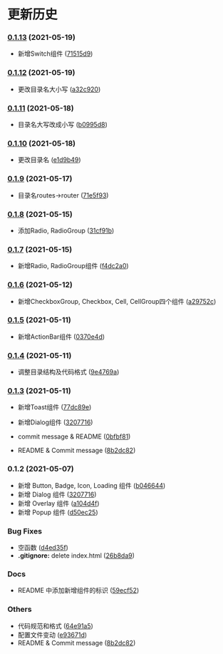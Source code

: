 # 更新历史 


### [0.1.13](https://github.com/rancui/vant-react/compare/v0.1.12...v0.1.13) (2021-05-19)


* 新增Switch组件 ([71515d9](https://github.com/rancui/vant-react/commit/71515d97bff4960454915c349234b9fbc6a9d2de))

### [0.1.12](https://github.com/rancui/vant-react/compare/v0.1.11...v0.1.12) (2021-05-19)


* 更改目录名大小写 ([a32c920](https://github.com/rancui/vant-react/commit/a32c920073596a8194aafa1067858c028f81a778))

### [0.1.11](https://github.com/rancui/vant-react/compare/v0.1.10...v0.1.11) (2021-05-18)


* 目录名大写改成小写 ([b0995d8](https://github.com/rancui/vant-react/commit/b0995d8387a03ad81ebd8d09665886dabf64c2e0))

### [0.1.10](https://github.com/rancui/vant-react/compare/v0.1.9...v0.1.10) (2021-05-18)


* 更改目录名 ([e1d9b49](https://github.com/rancui/vant-react/commit/e1d9b4948e9da3366fd7a5f5a1d6f808440dfa0a))

### [0.1.9](https://github.com/rancui/vant-react/compare/v0.1.8...v0.1.9) (2021-05-17)


* 目录名routes->router ([71e5f93](https://github.com/rancui/vant-react/commit/71e5f931e1dad29085a6271b5a3a281215876a62))

### [0.1.8](https://github.com/rancui/vant-react/compare/v0.1.7...v0.1.8) (2021-05-15)


* 添加Radio, RadioGroup ([31cf91b](https://github.com/rancui/vant-react/commit/31cf91b11ef0eedee51c6848e2fe02a9cd7ca31a))

### [0.1.7](https://github.com/rancui/vant-react/compare/v0.1.6...v0.1.7) (2021-05-15)


* 新增Radio, RadioGroup组件 ([f4dc2a0](https://github.com/rancui/vant-react/commit/f4dc2a0977c327e248b01c3f70f85f3cd17c6bf6))

### [0.1.6](https://github.com/rancui/vant-react/compare/v0.1.5...v0.1.6) (2021-05-12)


* 新增CheckboxGroup, Checkbox, Cell, CellGroup四个组件 ([a29752c](https://github.com/rancui/vant-react/commit/a29752c80b8f6ed09d78ad1b8d8e4f95732d4d6b))

### [0.1.5](https://github.com/rancui/vant-react/compare/v0.1.4...v0.1.5) (2021-05-11)


* 新增ActionBar组件 ([0370e4d](https://github.com/rancui/vant-react/commit/0370e4d07a0ab8aff8e3af39e33b64e7d6821938))

### [0.1.4](https://github.com/rancui/vant-react/compare/v0.1.3...v0.1.4) (2021-05-11)


* 调整目录结构及代码格式 ([9e4769a](https://github.com/rancui/vant-react/commit/9e4769ab4e12797c37e518deb153e5fb36d5dc4d))

### [0.1.3](https://github.com/rancui/vant-react/compare/v0.1.1...v0.1.3) (2021-05-11)


* 新增Toast组件 ([77dc89e](https://github.com/rancui/vant-react/commit/77dc89e8b43a8914983dcb33575c2ddd5c3c4ad7))
* 新增Dialog组件 ([3207716](https://github.com/rancui/vant-react/commit/3207716257739da4e15a44bf21938804a5c12166))

* commit message & README ([0bfbf81](https://github.com/rancui/vant-react/commit/0bfbf814a649918f76b5982aa2a0371a9b0c47ac))
* README & Commit message ([8b2dc82](https://github.com/rancui/vant-react/commit/8b2dc82ea36a6471d39910e9f237defe5f41306a))

### 0.1.2 (2021-05-07)

-   新增 Button, Badge, Icon, Loading 组件 ([b046644](https://github.com/rancui/vant-react/commit/b0466442fc1dcd005cc1b090bdeb5036164f1a8b))
-   新增 Dialog 组件 ([3207716](https://github.com/rancui/vant-react/commit/3207716257739da4e15a44bf21938804a5c12166))
-   新增 Overlay 组件 ([a104d4f](https://github.com/rancui/vant-react/commit/a104d4feb081e88dbee4b8c3356f6906859102be))
-   新增 Popup 组件 ([d50ec25](https://github.com/rancui/vant-react/commit/d50ec25f31e3f8bbd542c402f6e3faef2f5940e5))

### Bug Fixes

-   空函数 ([d4ed35f](https://github.com/rancui/vant-react/commit/d4ed35f85a57f51ae8eeabb3f2143d8eba54f728))
-   **.gitignore:** delete index.html ([26b8da9](https://github.com/rancui/vant-react/commit/26b8da9c13ea3431220c82a95296c3869bf353be))

### Docs

-   README 中添加新增组件的标识 ([59ecf52](https://github.com/rancui/vant-react/commit/59ecf52458998e1130b4b1956f1eaa28fcb226cf))

### Others

-   代码规范和格式 ([64e91a5](https://github.com/rancui/vant-react/commit/64e91a57b35c2b614c64a38bb9996ad70dc1320b))
-   配置文件变动 ([e93671d](https://github.com/rancui/vant-react/commit/e93671d5f7ea717806a634f957c52323df863614))
-   README & Commit message ([8b2dc82](https://github.com/rancui/vant-react/commit/8b2dc82ea36a6471d39910e9f237defe5f41306a))
